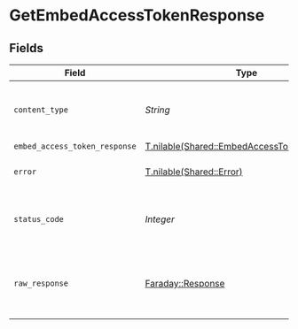 # GetEmbedAccessTokenResponse


## Fields

| Field                                                                                          | Type                                                                                           | Required                                                                                       | Description                                                                                    |
| ---------------------------------------------------------------------------------------------- | ---------------------------------------------------------------------------------------------- | ---------------------------------------------------------------------------------------------- | ---------------------------------------------------------------------------------------------- |
| `content_type`                                                                                 | *String*                                                                                       | :heavy_check_mark:                                                                             | HTTP response content type for this operation                                                  |
| `embed_access_token_response`                                                                  | [T.nilable(Shared::EmbedAccessTokenResponse)](../../models/shared/embedaccesstokenresponse.md) | :heavy_minus_sign:                                                                             | OK                                                                                             |
| `error`                                                                                        | [T.nilable(Shared::Error)](../../models/shared/error.md)                                       | :heavy_minus_sign:                                                                             | Default error response                                                                         |
| `status_code`                                                                                  | *Integer*                                                                                      | :heavy_check_mark:                                                                             | HTTP response status code for this operation                                                   |
| `raw_response`                                                                                 | [Faraday::Response](https://www.rubydoc.info/gems/faraday/Faraday/Response)                    | :heavy_check_mark:                                                                             | Raw HTTP response; suitable for custom response parsing                                        |